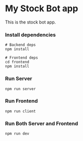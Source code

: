 # My Stock Bot app

This is the stock bot app.

### Install dependencies

```
# Backend deps
npm install

# Frontend deps
cd frontend
npm install
```

### Run Server

```
npm run server
```

### Run Frontend

```
npm run client
```

### Run Both Server and Frontend

```
npm run dev
```
